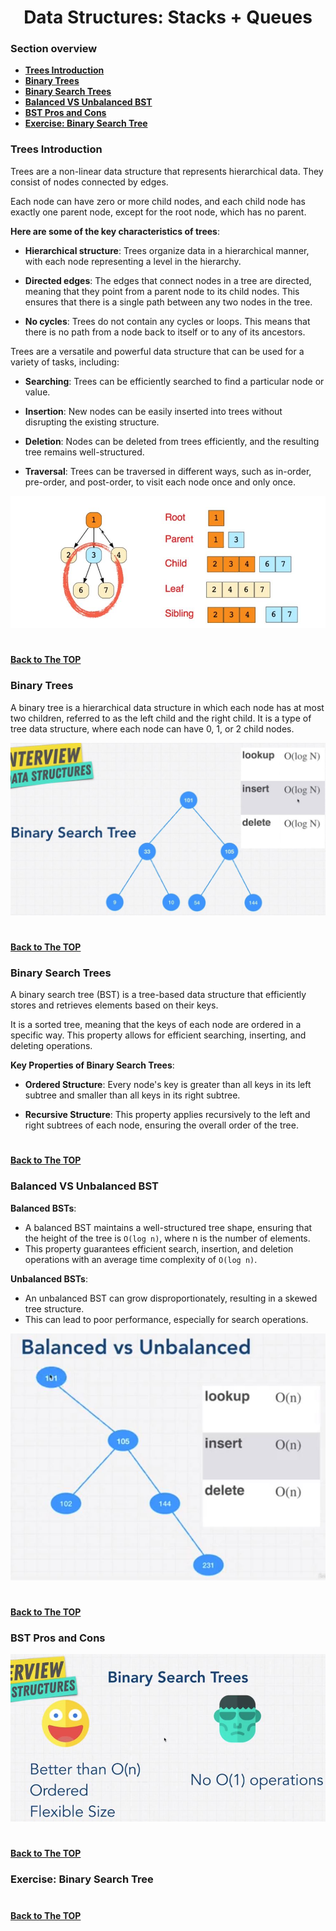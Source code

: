 <h1 align="center">Data Structures: Stacks + Queues</h1>

### Section overview
* **[Trees Introduction](#trees-introduction)**
* **[Binary Trees](#binary-trees)**
* **[Binary Search Trees](#binary-search-trees)**
* **[Balanced VS Unbalanced BST](#balanced-vs-unbalanced-bst)**
* **[BST Pros and Cons](#bst-pros-and-cons)**
* **[Exercise: Binary Search Tree](#e-bst)**


### Trees Introduction

Trees are a non-linear data structure that represents hierarchical data. They consist of nodes connected by edges. 

Each node can have zero or more child nodes, and each child node has exactly one parent node, except for the root node, which has no parent.

**Here are some of the key characteristics of trees**:

- **Hierarchical structure**: Trees organize data in a hierarchical manner, with each node representing a level in the hierarchy.

- **Directed edges**: The edges that connect nodes in a tree are directed, meaning that they point from a parent node to its child nodes. This ensures that there is a single path between any two nodes in the tree.

- **No cycles**: Trees do not contain any cycles or loops. This means that there is no path from a node back to itself or to any of its ancestors.

Trees are a versatile and powerful data structure that can be used for a variety of tasks, including:

- **Searching**: Trees can be efficiently searched to find a particular node or value.

- **Insertion**: New nodes can be easily inserted into trees without disrupting the existing structure.

- **Deletion**: Nodes can be deleted from trees efficiently, and the resulting tree remains well-structured.

- **Traversal**: Trees can be traversed in different ways, such as in-order, pre-order, and post-order, to visit each node once and only once.

![Trees](https://github.com/tsokac2/-_-_Data_Structures_Algorithms/blob/main/src/20.JPG)
#
**[Back to The TOP](#section-overview)**

### Binary Trees

A binary tree is a hierarchical data structure in which each node has at most two children, referred to as the left child and the right child. It is a type of tree data structure, where each node can have 0, 1, or 2 child nodes.

![Binary Trees](https://github.com/tsokac2/-_-_Data_Structures_Algorithms/blob/main/src/21.JPG)

#
**[Back to The TOP](#section-overview)**

### Binary Search Trees

A binary search tree (BST) is a tree-based data structure that efficiently stores and retrieves elements based on their keys. 

It is a sorted tree, meaning that the keys of each node are ordered in a specific way. This property allows for efficient searching, inserting, and deleting operations.

**Key Properties of Binary Search Trees**:

- **Ordered Structure**: Every node's key is greater than all keys in its left subtree and smaller than all keys in its right subtree.

- **Recursive Structure**: This property applies recursively to the left and right subtrees of each node, ensuring the overall order of the tree.

#
**[Back to The TOP](#section-overview)**

### Balanced VS Unbalanced BST

**Balanced BSTs**:
- A balanced BST maintains a well-structured tree shape, ensuring that the height of the tree is ``O(log n)``, where n is the number of elements. 
- This property guarantees efficient search, insertion, and deletion operations with an average time complexity of ``O(log n)``.

**Unbalanced BSTs**:
- An unbalanced BST can grow disproportionately, resulting in a skewed tree structure. 
- This can lead to poor performance, especially for search operations. 

![Balanced vs unbalanced](https://github.com/tsokac2/-_-_Data_Structures_Algorithms/blob/main/src/22.JPG)

#
**[Back to The TOP](#section-overview)**

### BST Pros and Cons

![BST Pros and Cons](https://github.com/tsokac2/-_-_Data_Structures_Algorithms/blob/main/src/23.JPG)

#
**[Back to The TOP](#section-overview)**

### <a name="e-bst"> Exercise: Binary Search Tree </a>

#
**[Back to The TOP](#section-overview)**